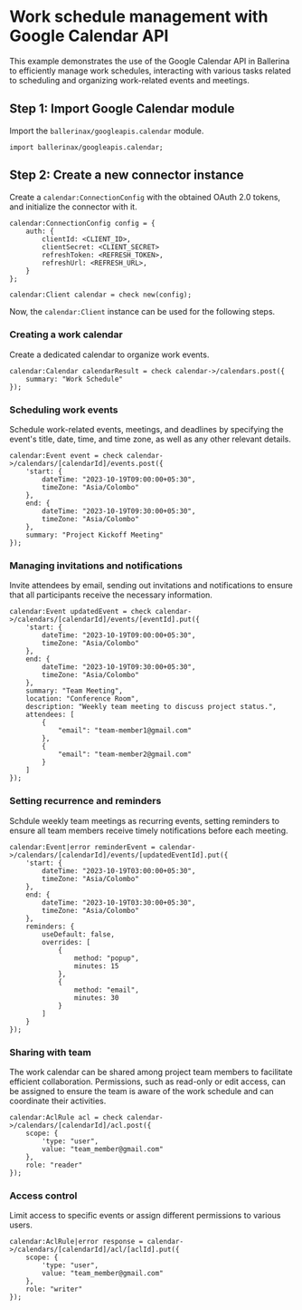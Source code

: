 # Work schedule management with Google Calendar API

This example demonstrates the use of the Google Calendar API in Ballerina to efficiently manage work schedules, interacting with various tasks related to scheduling and organizing work-related events and meetings.

## Step 1: Import Google Calendar module

Import the `ballerinax/googleapis.calendar` module.

```ballerina
import ballerinax/googleapis.calendar;
```

## Step 2: Create a new connector instance

Create a `calendar:ConnectionConfig` with the obtained OAuth 2.0 tokens, and initialize the connector with it.

```ballerina
calendar:ConnectionConfig config = {
    auth: {
        clientId: <CLIENT_ID>,
        clientSecret: <CLIENT_SECRET>
        refreshToken: <REFRESH_TOKEN>,
        refreshUrl: <REFRESH_URL>,
    }
};

calendar:Client calendar = check new(config);
```

Now, the `calendar:Client` instance can be used for the following steps.

### Creating a work calendar

Create a dedicated calendar to organize work events.

```ballerina
calendar:Calendar calendarResult = check calendar->/calendars.post({
    summary: "Work Schedule"
});
```

### Scheduling work events

Schedule work-related events, meetings, and deadlines by specifying the event's title, date, time, and time zone, as well as any other relevant details.

```ballerina
calendar:Event event = check calendar->/calendars/[calendarId]/events.post({
    'start: {
        dateTime: "2023-10-19T09:00:00+05:30",
        timeZone: "Asia/Colombo"
    },
    end: {
        dateTime: "2023-10-19T09:30:00+05:30",
        timeZone: "Asia/Colombo"
    },
    summary: "Project Kickoff Meeting"
});
```

### Managing invitations and notifications

Invite attendees by email, sending out invitations and notifications to ensure that all participants receive the necessary information.

```ballerina
calendar:Event updatedEvent = check calendar->/calendars/[calendarId]/events/[eventId].put({
    'start: {
        dateTime: "2023-10-19T09:00:00+05:30",
        timeZone: "Asia/Colombo"
    },
    end: {
        dateTime: "2023-10-19T09:30:00+05:30",
        timeZone: "Asia/Colombo"
    },
    summary: "Team Meeting",
    location: "Conference Room",
    description: "Weekly team meeting to discuss project status.",
    attendees: [
        {
            "email": "team-member1@gmail.com"
        },
        {
            "email": "team-member2@gmail.com"
        }
    ]
});
```

### Setting recurrence and reminders

Schdule weekly team meetings as recurring events, setting reminders to ensure all team members receive timely notifications before each meeting.

```ballerina
calendar:Event|error reminderEvent = calendar->/calendars/[calendarId]/events/[updatedEventId].put({
    'start: {
        dateTime: "2023-10-19T03:00:00+05:30",
        timeZone: "Asia/Colombo"
    },
    end: {
        dateTime: "2023-10-19T03:30:00+05:30",
        timeZone: "Asia/Colombo"
    },
    reminders: {
        useDefault: false,
        overrides: [
            {
                method: "popup",
                minutes: 15
            },
            {
                method: "email",
                minutes: 30
            }
        ]
    }
});
```

### Sharing with team

The work calendar can be shared among project team members to facilitate efficient collaboration. Permissions, such as read-only or edit access, can be assigned to ensure the team is aware of the work schedule and can coordinate their activities.

```ballerina
calendar:AclRule acl = check calendar->/calendars/[calendarId]/acl.post({
    scope: {
        'type: "user",
        value: "team_member@gmail.com"
    },
    role: "reader"
});
```

### Access control

Limit access to specific events or assign different permissions to various users.

```ballerina
calendar:AclRule|error response = calendar->/calendars/[calendarId]/acl/[aclId].put({
    scope: {
        'type: "user",
        value: "team_member@gmail.com"
    },
    role: "writer"
});
```
